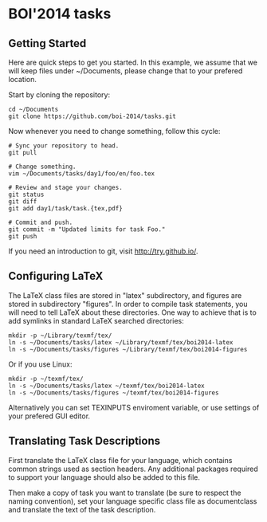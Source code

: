 BOI'2014 tasks
==============

Getting Started
---------------

Here are quick steps to get you started. In this example, we assume
that we will keep files under ~/Documents, please change that to
your prefered location.

Start by cloning the repository:

    cd ~/Documents
    git clone https://github.com/boi-2014/tasks.git

Now whenever you need to change something, follow this cycle:

    # Sync your repository to head.
    git pull

    # Change something.
    vim ~/Documents/tasks/day1/foo/en/foo.tex

    # Review and stage your changes.
    git status
    git diff
    git add day1/task/task.{tex,pdf}

    # Commit and push.
    git commit -m "Updated limits for task Foo."
    git push

If you need an introduction to git, visit http://try.github.io/.

Configuring LaTeX
-----------------

The LaTeX class files are stored in "latex" subdirectory,
and figures are stored in subdirectory "figures".
In order to compile task statements, you will need to tell
LaTeX about these directories.
One way to achieve that is to add symlinks in standard LaTeX searched directories:

    mkdir -p ~/Library/texmf/tex/
    ln -s ~/Documents/tasks/latex ~/Library/texmf/tex/boi2014-latex
    ln -s ~/Documents/tasks/figures ~/Library/texmf/tex/boi2014-figures

Or if you use Linux:

    mkdir -p ~/texmf/tex/
    ln -s ~/Documents/tasks/latex ~/texmf/tex/boi2014-latex
    ln -s ~/Documents/tasks/figures ~/texmf/tex/boi2014-figures
    
Alternatively you can set TEXINPUTS enviroment variable, or use settings
of your prefered GUI editor.

Translating Task Descriptions
-----------------------------

First translate the LaTeX class file for your language, which contains common
strings used as section headers. Any additional packages required to support
your language should also be added to this file.

Then make a copy of task you want to translate (be sure to respect the naming
convention), set your language specific class file as documentclass and
translate the text of the task description.
